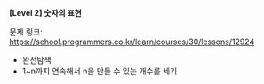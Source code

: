 **[Level 2] 숫자의 표현**

문제 링크: https://school.programmers.co.kr/learn/courses/30/lessons/12924

* 완전탐색
* 1~n까지 연속해서 n을 만들 수 있는 개수를 세기
